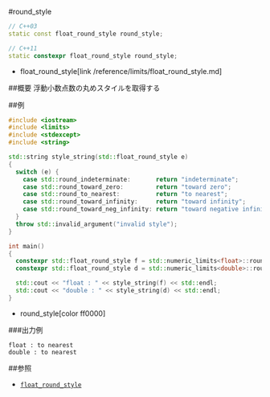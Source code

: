 #round_style
```cpp
// C++03
static const float_round_style round_style;

// C++11
static constexpr float_round_style round_style;
```
* float_round_style[link /reference/limits/float_round_style.md]


##概要
浮動小数点数の丸めスタイルを取得する


##例
```cpp
#include <iostream>
#include <limits>
#include <stdexcept>
#include <string>

std::string style_string(std::float_round_style e)
{
  switch (e) {
    case std::round_indeterminate:       return "indeterminate";
    case std::round_toward_zero:         return "toward zero";
    case std::round_to_nearest:          return "to nearest";
    case std::round_toward_infinity:     return "toward infinity";
    case std::round_toward_neg_infinity: return "toward negative infinity";
  }
  throw std::invalid_argument("invalid style");
}

int main()
{
  constexpr std::float_round_style f = std::numeric_limits<float>::round_style;
  constexpr std::float_round_style d = std::numeric_limits<double>::round_style;

  std::cout << "float : " << style_string(f) << std::endl;
  std::cout << "double : " << style_string(d) << std::endl;
}
```
* round_style[color ff0000]

###出力例
```
float : to nearest
double : to nearest
```

##参照
* [`float_round_style`](../float_round_style.md)


